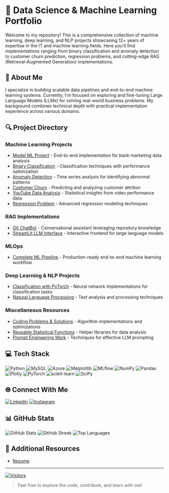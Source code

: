 # 🚀 Data Science & Machine Learning Portfolio

Welcome to my repository! This is a comprehensive collection of machine learning, deep learning, and NLP projects showcasing 12+ years of expertise in the IT and machine learning fields. Here you'll find implementations ranging from binary classification and anomaly detection to customer churn prediction, regression problems, and cutting-edge RAG (Retrieval-Augmented Generation) implementations.

## 🧠 About Me

I specialize in building scalable data pipelines and end-to-end machine learning systems. Currently, I'm focused on exploring and fine-tuning Large Language Models (LLMs) for solving real-world business problems. My background combines technical depth with practical implementation experience across various domains.

## 🔍 Project Directory

### Machine Learning Projects
- [Model ML Project](./Projects/ML%20Projects/Project%207%20-%20Bank%20Marketing%20Data) - End-to-end implementation for bank marketing data analysis
- [Binary Classification](./ML%20Projects/Project%201%20-%20Binary%20Classification) - Classification techniques with performance optimization
- [Anomaly Detection](./ML%20Projects/Project%202%20-%20Anomoly%20Detection%20Time%20Series) - Time series analysis for identifying abnormal patterns
- [Customer Churn](./ML%20Projects/Project%203%20-%20Customer%20Churn) - Predicting and analyzing customer attrition
- [YouTube Data Analysis](./ML%20Projects/Project%204%20-%20YouTube%20Analytics) - Statistical insights from video performance data
- [Regression Problem](./ML%20Projects/Project%205%20-%20Regression%20Problem) - Advanced regression modeling techniques

### RAG Implementations
- [Git ChatBot](./AI%20Work/GIt_ChatBot) - Conversational assistant leveraging repository knowledge
- [StreamLit LLM Interface](./AI%20Work/LLM_Interface) - Interactive frontend for large language models

### MLOps
- [Complete ML Pipeline](./MLOps/CompleteML) - Production-ready end-to-end machine learning workflow

### Deep Learning & NLP Projects
- [Classification with PyTorch](./DL%20Projects/PyTorchSeries) - Neural network implementations for classification tasks
- [Natural Language Processing](./DL%20Projects/NLP) - Text analysis and processing techniques

### Miscellaneous Resources
- [Coding Problems & Solutions](./Coding%20problems%20%26%20Solution) - Algorithm implementations and optimizations
- [Reusable Statistical Functions](./StatsFunctions) - Helper libraries for data analysis
- [Prompt Engineering Work](./AI%20Work/Prompt%20Design) - Techniques for effective LLM prompting

## 💻 Tech Stack

![Python](https://img.shields.io/badge/python-3670A0?style=for-the-badge&logo=python&logoColor=ffdd54)
![MySQL](https://img.shields.io/badge/mysql-%2300000f.svg?style=for-the-badge&logo=mysql&logoColor=white)
![Azure](https://img.shields.io/badge/azure-%230072C6.svg?style=for-the-badge&logo=microsoftazure&logoColor=white)
![Matplotlib](https://img.shields.io/badge/Matplotlib-%23ffffff.svg?style=for-the-badge&logo=Matplotlib&logoColor=black)
![MLflow](https://img.shields.io/badge/mlflow-%23d9ead3.svg?style=for-the-badge&logo=numpy&logoColor=blue)
![NumPy](https://img.shields.io/badge/numpy-%23013243.svg?style=for-the-badge&logo=numpy&logoColor=white)
![Pandas](https://img.shields.io/badge/pandas-%23150458.svg?style=for-the-badge&logo=pandas&logoColor=white)
![Plotly](https://img.shields.io/badge/Plotly-%233F4F75.svg?style=for-the-badge&logo=plotly&logoColor=white)
![PyTorch](https://img.shields.io/badge/PyTorch-%23EE4C2C.svg?style=for-the-badge&logo=PyTorch&logoColor=white)
![scikit-learn](https://img.shields.io/badge/scikit--learn-%23F7931E.svg?style=for-the-badge&logo=scikit-learn&logoColor=white)
![SciPy](https://img.shields.io/badge/SciPy-%230C55A5.svg?style=for-the-badge&logo=scipy&logoColor=%white)

## 🌐 Connect With Me

[![LinkedIn](https://img.shields.io/badge/LinkedIn-%230077B5.svg?logo=linkedin&logoColor=white)](https://www.linkedin.com/in/rohit-jishtu/)
[![Instagram](https://img.shields.io/badge/Instagram-%23E4405F.svg?logo=instagram&logoColor=white)](https://instagram.com/rohit_jishtu)

## 📊 GitHub Stats

![GitHub Stats](https://github-readme-stats.vercel.app/api?username=RohitJishtu&theme=tokyonight&hide_border=false&include_all_commits=false&count_private=false)
![GitHub Streak](https://github-readme-streak-stats.herokuapp.com/?user=RohitJishtu&theme=tokyonight&hide_border=false)
![Top Languages](https://github-readme-stats.vercel.app/api/top-langs/?username=RohitJishtu&theme=tokyonight&hide_border=false&include_all_commits=false&count_private=false&layout=compact)

## 📄 Additional Resources

- [Resume](https://docs.google.com/document/d/1RvqLVzKyYgEudNnpeKH6ncGInxl4fYCuiKV7XSPZpGw/edit)

---

[![Visitors](https://visitcount.itsvg.in/api?id=RohitJishtu&icon=0&color=0)](https://visitcount.itsvg.in)

> Feel free to explore the code, contribute, and learn with me!

<!-- Setup note: python -m ipykernel install --user --name=FeatureImpactEnv --display-name "FeatureImpactEnv" -->